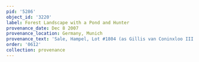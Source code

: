 ```yaml
---
pid: '5286'
object_id: '3220'
label: Forest Landscape with a Pond and Hunter
provenance_date: Dec 8 2007
provenance_location: Germany, Munich
provenance_text: 'Sale, Hampel, Lot #1804 (as Gillis van Coninxloo III (1544-1607))'
order: '0612'
collection: provenance
---
```

